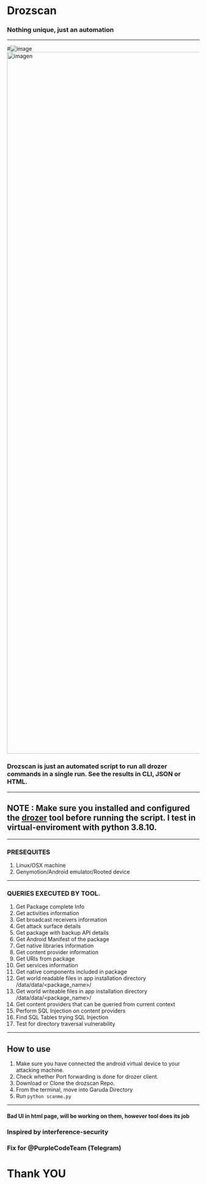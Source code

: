 # Drozscan
### Nothing unique, just an automation
---

#![image](https://user-images.githubusercontent.com/100226024/155892663-669e4fcc-1869-4472-95f1-10bd589f987b.png)
<img width="3342" height="1833" alt="imagen" src="https://github.com/user-attachments/assets/fb677589-5cd5-469b-818a-800289c1ecd7" />


### Drozscan is just an automated script to run all drozer commands in a single run. See the results in CLI, JSON or HTML.
---

## NOTE : Make sure you installed and configured the [drozer](https://labs.f-secure.com/tools/drozer/) tool before running the script. I test in virtual-enviroment with python 3.8.10.
---

### PRESEQUITES
1. Linux/OSX machine
2. Genymotion/Android emulator/Rooted device

---

### QUERIES EXECUTED BY TOOL.
1. Get Package complete Info
2. Get activities information
3. Get broadcast receivers information
4. Get attack surface details
5. Get package with backup API details
6. Get Android Manifest of the package
7. Get native libraries information
8. Get content provider information
9. Get URIs from package
10. Get services information
11. Get native components included in package
12. Get world readable files in app installation directory /data/data/<package_name>/
13. Get world writeable files in app installation directory /data/data/<package_name>/
14. Get content providers that can be queried from current context
15. Perform SQL Injection on content providers
16. Find SQL Tables trying SQL Injection
17. Test for directory traversal vulnerability

---


## How to use
1. Make sure you have connected the android virtual device to your attacking machine.
2. Check whether Port forwarding is done for drozer client.
3. Download or Clone the drozscan Repo.
4. From the terminal, move into Garuda Directory
5. Run ```python scanme.py```

---

#### Bad UI in html page, will be working on them, however tool does its job

### Inspired by interference-security
### Fix for @PurpleCodeTeam (Telegram)
# Thank YOU

